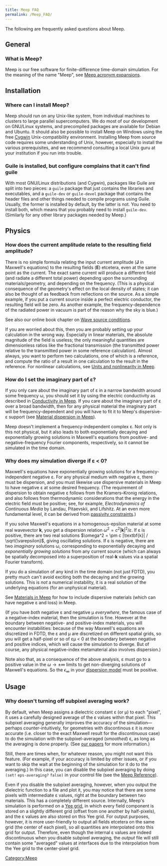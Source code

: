 ```yaml
---
title: Meep FAQ
permalink: /Meep_FAQ/
---
```


The following are frequently asked questions about Meep.

General
-------

### What is Meep?

Meep is our free software for finite-difference time-domain simulation. For the meaning of the name "Meep", see [Meep acronym expansions](Meep_acronym_expansions.md).

Installation
------------

### Where can I install Meep?

Meep should run on any Unix-like system, from individual machines to clusters to large parallel supercomputers. We do most of our development on GNU/Linux systems, and precompiled packages are available for Debian and Ubuntu. It should also be possible to install Meep on Windows using the free [Cygwin](https://en.wikipedia.org/wiki/Cygwin) Unix-compatibility environment. Installing Meep from source code requires some understanding of Unix, however, especially to install the various prerequisites, and we recommend consulting a local Unix guru at your institution if you run into trouble.

### Guile is installed, but configure complains that it can't find guile

With most GNU/Linux distributions (and Cygwin), packages like Guile are split into two pieces: a `guile` package that just contains the libraries and executables, and a `guile-dev` or `guile-devel` package that contains the header files and other things needed to compile programs using Guile. Usually, the former is installed by default, by the latter is not. You need to install both, which means that you probably need to install `guile-dev`. (Similarly for any other library packages needed by Meep.)

Physics
-------

### How does the current amplitude relate to the resulting field amplitude?

There is no simple formula relating the input current amplitude (**J** in Maxwell's equations) to the resulting fields (**E**) etcetera, even at the same point as the current. The exact same current will produce a different field (and radiate a different total power) depending upon the surrounding materials/geometry, and depending on the frequency. (This is a physical consequence of the geometry's effect on the local density of states; it can also be thought of as feedback from reflections on the source. As a simple example, if you put a current source inside a perfect electric conductor, the resulting field will be zero. As another example, the frequency-dependence of the radiated power in vacuum is part of the reason why the sky is blue.)

See also our online book chapter on [Wave source conditions](http://arxiv.org/abs/arXiv:1301.5366).

If you are worried about this, then you are probably setting up your calculation in the wrong way. Especially in linear materials, the absolute magnitude of the field is useless; the only meaningful quantities are dimensionless ratios like the fractional transmission (the transmitted power relative to the transmitted power in some reference calculation). Almost always, you want to perform two calculations, one of which is a reference, and compute the ratio of a result in one calculation to the result in the reference. For nonlinear calculations, see [Units and nonlinearity in Meep](Units_and_nonlinearity_in_Meep.md).

### How do I set the imaginary part of ε?

If you only care about the imaginary part of ε in a narrow bandwidth around some frequency ω, you should set it by using the electric conductivity as described in [Conductivity in Meep](Conductivity_in_Meep.md). If you care about the imaginary part of ε over a broad bandwidth, then for any physical material the imaginary part will be frequency-dependent and you will have to fit it to Meep's dispersive-ε support (see [Material dispersion in Meep](Material_dispersion_in_Meep.md)).

Meep doesn't implement a frequency-independent complex ε. Not only is this not physical, but it also leads to both exponentially decaying and exponentially growing solutions in Maxwell's equations from positive- and negative-frequency Fourier components, respectively, so it cannot be simulated in the time domain.

### Why does my simulation diverge if ε &lt; 0?

Maxwell's equations have exponentially growing solutions for a frequency-independent negative ε. For any physical medium with negative ε, there must be dispersion, and you must likewise use dispersive materials in Meep to have negative ε at some desired frequency. (The requirement of dispersion to obtain negative ε follows from the Kramers–Kronig relations, and also follows from thermodynamic considerations that the energy in the electric field must be positive; see, for example, *Electrodynamics of Continuous Media* by Landau, Pitaevskii, and Lifshitz. At an even more fundamental level, it can be derived from [passivity constraints](http://arxiv.org/abs/arXiv:1405.0238).)

If you solve Maxwell's equations in a homogenous-epsilon material at some real wavevector **k**, you get a dispersion relation $\omega^2 = c^2 |\textbf{k}|^2 / \varepsilon$. If ε is positive, there are two real solutions $\omega^2 = \pm c |\textbf{k}| / \sqrt{\varepsilon}$, giving oscillating solutions. If ε is negative, there are two *imaginary* solutions ω, corresponding to exponentially decaying and *exponentially growing solutions* from any current source (which can always be spatially decomposed into a superposition of real-**k** values via a spatial Fourier transform).

If you do a simulation of any kind in the time domain (not just FDTD), you pretty much can't avoid exciting both the decaying and the growing solutions. This is *not* a numerical instability, it is a real solution of the underlying equations (for an unphysical material).

See [Materials in Meep](Materials_in_Meep.md) for how to include dispersive materials (which can have negative ε and loss) in Meep.

(If you have *both* negative ε and negative μ *everywhere*, the famous case of a negative-index material, then the simulation is fine. However at the boundary between negative- and positive-index materials, you will encounter instabilities: because of the way Maxwell's equations are discretized in FDTD, the ε and μ are discretized on different spatial grids, so you will get a half-pixel or so of εμ &lt; 0 at the boundary between negative and positive indices, which will cause the simulation to diverge. But of course, any physical negative-index metamaterial also involves dispersion.)

Note also that, as a consequence of the above analysis, ε must go to a positive value in the $\omega\to\pm\infty$ limits to get non-diverging solutions of Maxwell's equations. So the $\epsilon_\infty$ in your [dispersion model](Materials_in_Meep.md) must be positive.

Usage
-----

### Why doesn't turning off subpixel averaging work?

By default, when Meep assigns a dielectric constant ε (or μ) to each "pixel", it uses a carefully designed average of the ε values within that pixel. This subpixel averaging generally improves the accuracy of the simulation—perhaps counter-intuitively, for geometries with discontinous ε it is *more* accurate (i.e. closer to the exact Maxwell result for the *discontinuous* case) to do the simulation with the subpixel-averaged (*smoothed*) ε, as long as the averaging is done properly. (See [our papers](Citing_Meep.md) for more information.)

Still, there are times when, for whatever reason, you might not want this feature. (For example, if your accuracy is limited by other issues, or if you want to skip the wait at the beginning of the simulation for it do to the averaging.) In this case, you can disable the subpixel averaging by doing `(set!` `eps-averaging?` `false)` in your control file (see the [Meep Reference](Meep_Reference.md)).

Even if you disable the subpixel averaging, however, when you output the dielectric function to a file and plot it, you may notice that there are some pixels with intermediate ε values, right at the boundary between two materials. This has a completely different source. Internally, Meep's simulation is performed on a [Yee grid](Yee_grid.md), in which every field component is stored on a slightly different grid (offset from one another by half-pixels), and the ε values are also stored on this Yee grid. For output purposes, however, it is more user-friendly to output all fields etcetera on the same grid (the center of each pixel), so all quantities are interpolated onto this grid for output. Therefore, even though the internal ε values are indeed discontinuous when you disable subpixel averaging, the *output* file will still contain some "averaged" values at interfaces due to the interpolation from the Yee grid to the center-pixel grid.

[Category:Meep](Meep.md)
